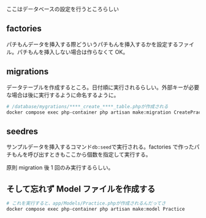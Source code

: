 ここはデータベースの設定を行うところらしい

## factories

パチもんデータを挿入する際どういうパチもんを挿入するかを設定するファイル。パチもんを挿入しない場合は作らなくて OK。

## migrations

データテーブルを作成するところ。日付順に実行されるらしい。外部キーが必要な場合は後に実行するように命名するように。

```bash
# /database/mygrations/****_create_****_table.phpが作成される
docker compose exec php-container php artisan make:migration CreatePracticesTable
```

## seedres

サンプルデータを挿入するコマンド`db:seed`で実行される。factories で作ったパチもんを呼び出すときもここから個数を指定して実行する。

原則 migration 後 1 回のみ実行するらしい。

## そして忘れず Model ファイルを作成する

```bash
# これを実行すると、app/Models/Practice.phpが作成されるんだってさ
docker compose exec php-container php artisan make:model Practice
```
